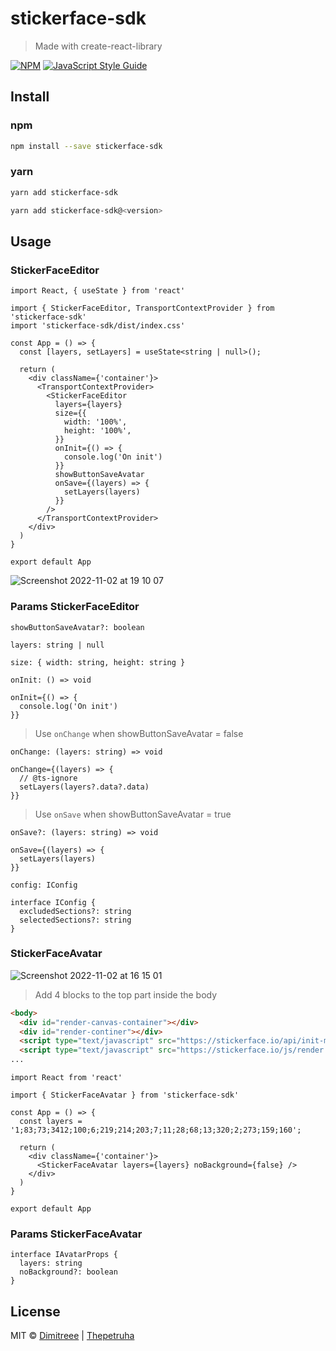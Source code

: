 # stickerface-sdk

> Made with create-react-library

[![NPM](https://img.shields.io/npm/v/stickerface-sdk.svg)](https://www.npmjs.com/package/stickerface-sdk) [![JavaScript Style Guide](https://img.shields.io/badge/code_style-standard-brightgreen.svg)](https://standardjs.com)

## Install

### npm
```bash
npm install --save stickerface-sdk
```

### yarn
```bash
yarn add stickerface-sdk

yarn add stickerface-sdk@<version>
```

## Usage

### StickerFaceEditor

```tsx
import React, { useState } from 'react'

import { StickerFaceEditor, TransportContextProvider } from 'stickerface-sdk'
import 'stickerface-sdk/dist/index.css'

const App = () => {
  const [layers, setLayers] = useState<string | null>();

  return (
    <div className={'container'}>
      <TransportContextProvider>
        <StickerFaceEditor
          layers={layers}
          size={{
            width: '100%',
            height: '100%',
          }}
          onInit={() => {
            console.log('On init')
          }}
          showButtonSaveAvatar
          onSave={(layers) => {
            setLayers(layers)
          }}
        />
      </TransportContextProvider>
    </div>
  )
}

export default App
```

![Screenshot 2022-11-02 at 19 10 07](https://user-images.githubusercontent.com/50780255/199543314-7adf0877-2335-4c77-81ea-7088ffecfeac.png)


### Params StickerFaceEditor

`showButtonSaveAvatar?: boolean`

`layers: string | null`

`size: { width: string, height: string }`

`onInit: () => void`
```tsx
onInit={() => {
  console.log('On init')
}}
```
>Use ```onChange``` when showButtonSaveAvatar = false

`onChange: (layers: string) => void`
```tsx
onChange={(layers) => {
  // @ts-ignore
  setLayers(layers?.data?.data)
}}
```

>Use `onSave` when showButtonSaveAvatar = true

`onSave?: (layers: string) => void`
```tsx
onSave={(layers) => {
  setLayers(layers)
}}
```

`config: IConfig`
```tsx
interface IConfig {
  excludedSections?: string
  selectedSections?: string
}
```

### StickerFaceAvatar
![Screenshot 2022-11-02 at 16 15 01](https://user-images.githubusercontent.com/50780255/199502355-1e534143-6253-4bce-9598-cba792837610.png)

>Add 4 blocks to the top part inside the body

```html
<body>
  <div id="render-canvas-container"></div>
  <div id="render-continer"></div>
  <script type="text/javascript" src="https://stickerface.io/api/init-min.js"></script>
  <script type="text/javascript" src="https://stickerface.io/js/render.js"></script>
...
```

```tsx
import React from 'react'

import { StickerFaceAvatar } from 'stickerface-sdk'

const App = () => {
  const layers = '1;83;73;3412;100;6;219;214;203;7;11;28;68;13;320;2;273;159;160';
  
  return (
    <div className={'container'}>
      <StickerFaceAvatar layers={layers} noBackground={false} />
    </div>
  )
}

export default App
```

### Params StickerFaceAvatar

```tsx
interface IAvatarProps {
  layers: string
  noBackground?: boolean
}
```

## License

MIT © [Dimitreee](https://github.com/Dimitreee) | [Thepetruha](https://github.com/thepetruha)

